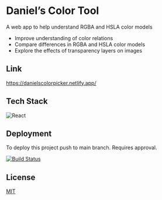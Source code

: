 # Daniel’s Color Tool

A web app to help understand RGBA and HSLA color models
 - Improve understanding of color relations
 - Compare differences in RGBA and HSLA color models
 - Explore the effects of transparency layers on images

## Link

[https://danielscolorpicker.netlify.app/ ](https://danielscolorpicker.netlify.app/ )


## Tech Stack

![React](https://img.shields.io/badge/React-20232A?style=for-the-badge&logo=react&logoColor=61DAFB)

## Deployment

To deploy this project push to main branch. Requires approval.

[![Build Status](https://badges.netlify.com/api/danielscolorpicker.svg?branch=main)](https://app.netlify.com/sites/danielscolorpicker/deploys)



## License

[MIT](https://choosealicense.com/licenses/mit/)
